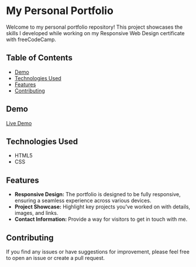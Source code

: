 # My Personal Portfolio

Welcome to my personal portfolio repository! This project showcases the skills I developed while working on my Responsive Web Design certificate with freeCodeCamp.

## Table of Contents
- [Demo](#demo)
- [Technologies Used](#technologies-used)
- [Features](#features)
- [Contributing](#contributing)

## Demo
[Live Demo](https://actnicer.github.io/Personal-Portfolio/)

## Technologies Used
- HTML5
- CSS

## Features
- **Responsive Design:** The portfolio is designed to be fully responsive, ensuring a seamless experience across various devices.
- **Project Showcase:** Highlight key projects you've worked on with details, images, and links.
- **Contact Information:** Provide a way for visitors to get in touch with me.

## Contributing
If you find any issues or have suggestions for improvement, please feel free to open an issue or create a pull request.
